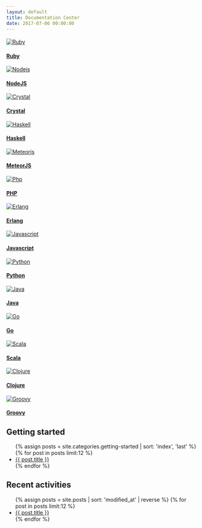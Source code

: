 ```yaml
---
layout: default
title: Documentation Center
date: 2017-07-06 00:00:00
---
```



<div class="container">
  <div class="row languages" style="margin: 3.5% 0;">
    <div class="col-12 col-sm-6">
      <div class="row">
        <div class="col-6">
          <div class="thumbnail">
            <a href="/languages/ruby">
              <img src="https://cdn.scalingo.com/homepage/assets/technologies/svg/ruby-5fee0b87880eba1d6660458587381ceb9a6bb124f4d7a6581f7ef15c6ee172c1.svg" alt="Ruby" />
              <h4 class="caption">Ruby</h4>
            </a>
          </div>
          <div class="thumbnail">
            <a href="/languages/nodejs">
              <img src="https://cdn.scalingo.com/homepage/assets/technologies/svg/nodejs-a93e5754cc2c9cb881ba25ea4a86a26be1612faa299299adf9a169908f4fb984.svg" alt="Nodejs" />
              <h4 class="caption">NodeJS</h4>
            </a>
          </div>
          <div class="thumbnail">
            <a href="/languages/crystal">
              <img src="https://crystal-lang.org/images/icon.png" alt="Crystal" />
              <h4 class="caption">Crystal</h4>
            </a>
          </div>
          <div class="thumbnail">
            <a href="/languages/haskell">
              <img src="https://metova.com/wp-content/uploads/2016/01/Haskell-Logo1-300x212.png" alt="Haskell" />
              <h4 class="caption">Haskell</h4>
            </a>
          </div>
        </div>
        <div class="col-6">
          <div class="thumbnail">
            <a href="/languages/meteor">
              <img src="https://cdn.scalingo.com/homepage/assets/technologies/svg/meteorjs-0d73e71498cf98d6728f15faa5a50c09d5bb2b0fdc6d39fd140e0d7c7c4107fd.svg" alt="Meteorjs" />
              <h4 class="caption">MeteorJS</h4>
            </a>
          </div>
          <div class="thumbnail">
            <a href="/languages/php">
              <img src="https://cdn.scalingo.com/homepage/assets/technologies/svg/php-2d71f5f01eca45da137e01d2b6cb337d56becb8d89be6076bbe821ff75431cee.svg" alt="Php" />
              <h4 class="caption">PHP</h4>
            </a>
          </div>
          <div class="thumbnail">
            <a href="/languages/erlang">
              <img src="https://upload.wikimedia.org/wikipedia/commons/thumb/0/04/Erlang_logo.svg/876px-Erlang_logo.svg.png" alt="Erlang" />
              <h4 class="caption">Erlang</h4>
            </a>
          </div>
          <div class="thumbnail">
            <a href="/languages/javascript">
              <img src="http://codeslo.com/wp-content/uploads/2017/05/javascript-cup.png" alt="Javascript" />
              <h4 class="caption">Javascript</h4>
            </a>
          </div>
        </div>
      </div>
    </div>
    <div class="col-12 col-sm-6">
      <div class="row">
        <div class="col-6">
          <div class="thumbnail">
            <a href="/languages/python">
              <img src="https://cdn.scalingo.com/homepage/assets/technologies/svg/python-1fe87a79349e43b3de74d6c82476bae6038516d8af7d157c6717367d3966dd4e.svg" alt="Python" />
              <h4 class="caption">Python</h4>
            </a>
          </div>
          <div class="thumbnail">
            <a href="/languages/java">
              <img src="https://cdn.scalingo.com/homepage/assets/technologies/svg/java-6f1ab3742b8bfa5c7395ad202534ddcf1dd837ef4b7a757fc8f4493915187147.svg" alt="Java" />
              <h4 class="caption">Java</h4>
            </a>
          </div>
          <div class="thumbnail">
            <a href="/languages/go">
              <img src="https://cdn.scalingo.com/homepage/assets/technologies/svg/go-5495fcdd380aac80f6708324a9786d5de34a11269858157c7aba144e291464c8.svg" alt="Go" />
              <h4 class="caption">Go</h4>
            </a>
          </div>
        </div>
        <div class="col-6">
          <div class="thumbnail">
            <a href="/languages/scala">
              <img src="https://cdn.scalingo.com/homepage/assets/technologies/svg/scala-dae35d06cb8f5c45f2f0707af815cb16d261281119f4f72c4982e98930743716.svg" alt="Scala" />
              <h4 class="caption">Scala</h4>
            </a>
          </div>
          <div class="thumbnail">
            <a href="/languages/clojure">
              <img src="https://cdn.scalingo.com/homepage/assets/technologies/svg/clojure-6c3983a5616989b60b5dcd2aa4cab0c2fa6c475335730dd6d9f48bc490455383.svg" alt="Clojure" />
              <h4 class="caption">Clojure</h4>
            </a>
          </div>
          <div class="thumbnail">
            <a href="/languages/groovy">
              <img src="https://cdn.scalingo.com/homepage/assets/technologies/svg/groovy-0ed0753bfd69245ae5e00dcd87db63d6a41c951ef1a535872c7d4744c8073b7d.svg" alt="Groovy" />
              <h4 class="caption">Groovy</h4>
            </a>
          </div>
        </div>
      </div>
    </div>
  </div>
  <div class="row">
    <div class="card-deck" style="width: 100%;">
      <div class="card">
        <div class="card-block">
          <h2 class="card-title">Getting started</h2>
          <p class="card-text">
            <ul class="list-unstyled">
              {% assign posts = site.categories.getting-started | sort: 'index', 'last' %}
              {% for post in posts limit:12 %}
                <li>
                  <a href="{{ post.url }}">{{ post.title }}</a>
                </li>
              {% endfor %}
            </ul>
          </p>
        </div>
      </div>
      <div class="card">
        <div class="card-block">
          <h2 class="card-title">Recent activities</h2>
          <p class="card-text">
            <ul class="list-unstyled">
              {% assign posts = site.posts | sort: 'modified_at' | reverse %}
              {% for post in posts limit:12 %}
                <li>
                  <a href="{{ post.url }}">{{ post.title }}</a>
                </li>
              {% endfor %}
            </ul>
          </p>
        </div>
      </div>
    </div>
  </div>
</div>
